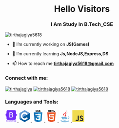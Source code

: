 <h1 align="center">Hello Visitors</h1>
<h3 align="center">I Am Study In B.Tech_CSE</h3>

<p align="left"> <img src="https://komarev.com/ghpvc/?username=tirthajagiya5618&label=Profile%20views&color=0e75b6&style=flat" alt="tirthajagiya5618" /> </p>

- 🔭 I’m currently working on **JS(Games)**

- 🌱 I’m currently learning **Js,NodeJS,Express,DS**

- 📫 How to reach me **tirthajagiya5618@gmail.com**

<h3 align="left">Connect with me:</h3>
<p align="left">
<a href="https://linkedin.com/in/tirthajagiya" target="blank"><img align="center" src="https://raw.githubusercontent.com/rahuldkjain/github-profile-readme-generator/master/src/images/icons/Social/linked-in-alt.svg" alt="tirthajagiya" height="30" width="40" /></a>
<a href="https://instagram.com/tirthajagiya5618" target="blank"><img align="center" src="https://raw.githubusercontent.com/rahuldkjain/github-profile-readme-generator/master/src/images/icons/Social/instagram.svg" alt="tirthajagiya5618" height="30" width="40" /></a>
<a href="https://www.leetcode.com/tirthajagiya5618" target="blank"><img align="center" src="https://raw.githubusercontent.com/rahuldkjain/github-profile-readme-generator/master/src/images/icons/Social/leet-code.svg" alt="tirthajagiya5618" height="30" width="40" /></a>
</p>

<h3 align="left">Languages and Tools:</h3>
<p align="left"> <a href="https://getbootstrap.com" target="_blank" rel="noreferrer"> <img src="https://raw.githubusercontent.com/devicons/devicon/master/icons/bootstrap/bootstrap-plain-wordmark.svg" alt="bootstrap" width="40" height="40"/> </a> <a href="https://www.cprogramming.com/" target="_blank" rel="noreferrer"> <img src="https://raw.githubusercontent.com/devicons/devicon/master/icons/c/c-original.svg" alt="c" width="40" height="40"/> </a> <a href="https://www.w3schools.com/css/" target="_blank" rel="noreferrer"> <img src="https://raw.githubusercontent.com/devicons/devicon/master/icons/css3/css3-original-wordmark.svg" alt="css3" width="40" height="40"/> </a> <a href="https://www.w3.org/html/" target="_blank" rel="noreferrer"> <img src="https://raw.githubusercontent.com/devicons/devicon/master/icons/html5/html5-original-wordmark.svg" alt="html5" width="40" height="40"/> </a> <a href="https://www.java.com" target="_blank" rel="noreferrer"> <img src="https://raw.githubusercontent.com/devicons/devicon/master/icons/java/java-original.svg" alt="java" width="40" height="40"/> </a> <a href="https://developer.mozilla.org/en-US/docs/Web/JavaScript" target="_blank" rel="noreferrer"> <img src="https://raw.githubusercontent.com/devicons/devicon/master/icons/javascript/javascript-original.svg" alt="javascript" width="40" height="40"/> </a> </p>

